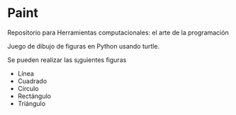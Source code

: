 # Paint
Repositorio para Herramientas computacionales: el arte de la programación

Juego de dibujo de figuras en Python usando turtle. 

Se pueden realizar las s¡guientes figuras
- Línea
- Cuadrado
- Círculo
- Rectángulo
- Triángulo